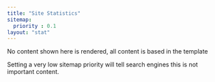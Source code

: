 ```yaml
---
title: "Site Statistics"
sitemap:
  priority : 0.1
layout: "stat"
---
```


No content shown here is rendered, all content is based in the template

Setting a very low sitemap priority will tell search engines this is not important content.
